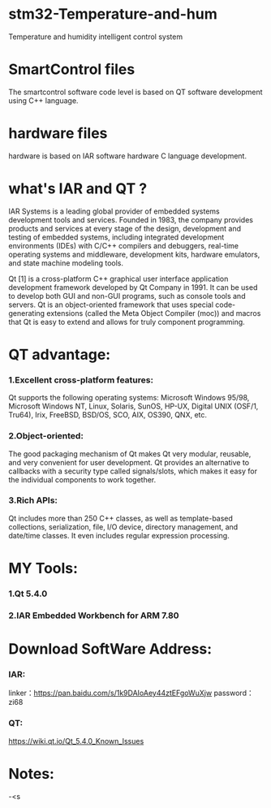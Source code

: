 # stm32-Temperature-and-hum
Temperature and humidity intelligent control system
# SmartControl files
The smartcontrol software code level is based on QT software development using C++ language.
# hardware files
hardware is based on IAR software hardware C language development.
# what's IAR and QT ?
IAR Systems is a leading global provider of embedded systems development tools and services. Founded in 1983, the company provides products and services at every stage of the design, development and testing of embedded systems, including integrated development environments (IDEs) with C/C++ compilers and debuggers, real-time operating systems and middleware, development kits, hardware emulators, and state machine modeling tools.

Qt [1] is a cross-platform C++ graphical user interface application development framework developed by Qt Company in 1991. It can be used to develop both GUI and non-GUI programs, such as console tools and servers. Qt is an object-oriented framework that uses special code-generating extensions (called the Meta Object Compiler (moc)) and macros that Qt is easy to extend and allows for truly component programming.

# QT advantage:

### 1.Excellent cross-platform features:

Qt supports the following operating systems: Microsoft Windows 95/98, Microsoft Windows NT, Linux, Solaris, SunOS, HP-UX, Digital UNIX (OSF/1, Tru64), Irix, FreeBSD, BSD/OS, SCO, AIX, OS390, QNX, etc.

### 2.Object-oriented:

The good packaging mechanism of Qt makes Qt very modular, reusable, and very convenient for user development. Qt provides an alternative to callbacks with a security type called signals/slots, which makes it easy for the individual components to work together.

### 3.Rich APIs:

Qt includes more than 250 C++ classes, as well as template-based collections, serialization, file, I/O device, directory management, and date/time classes. It even includes regular expression processing.

# MY Tools:

### 1.Qt 5.4.0
### 2.IAR Embedded Workbench for ARM 7.80

# Download SoftWare Address:
### IAR:
linker：https://pan.baidu.com/s/1k9DAIoAey44ztEFgoWuXjw 
password：zi68 
### QT:
https://wiki.qt.io/Qt_5.4.0_Known_Issues
# Notes:
-<s

